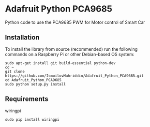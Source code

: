 # Adafruit Python PCA9685
Python code to use the PCA9685 PWM for Motor control of Smart Car

## Installation

To install the library from source (recommended) run the following commands on a Raspberry Pi or other Debian-based OS system:

    sudo apt-get install git build-essential python-dev
    cd ~
    git clone https://github.com/IsmoilovMuhriddin/Adafruit_Python_PCA9685.git
    cd Adafruit_Python_PCA9685
    sudo python setup.py install

## Requirements
wiringpi

    sudo pip install wiringpi


